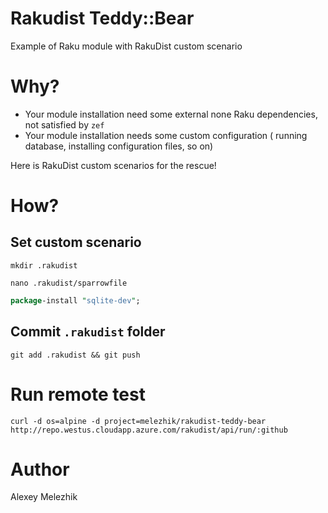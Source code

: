 # Rakudist Teddy::Bear

Example of Raku module with RakuDist custom scenario

# Why?

* Your module installation need some external none Raku dependencies, not satisfied by `zef`
* Your module installation needs some custom configuration ( running database, installing configuration files, so on)

Here is RakuDist custom scenarios for the rescue!

# How?

## Set custom scenario


`mkdir .rakudist`

`nano .rakudist/sparrowfile`

```perl
package-install "sqlite-dev";
```

## Commit `.rakudist` folder

`git add .rakudist && git push`


# Run remote test

`curl -d os=alpine -d project=melezhik/rakudist-teddy-bear http://repo.westus.cloudapp.azure.com/rakudist/api/run/:github`

# Author 

Alexey Melezhik

